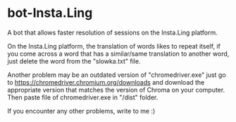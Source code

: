 # bot-Insta.Ling
A bot that allows faster resolution of sessions on the Insta.Ling platform.

On the Insta.Ling platform, the translation of words likes to repeat itself, if you come across a word that has a similar/same translation to another word, just delete the word from the "slowka.txt" file. 

Another problem may be an outdated version of "chromedriver.exe" just go to https://chromedriver.chromium.org/downloads and download the appropriate version that matches the version of Chroma on your computer. Then paste file of chromedriver.exe in "/dist" folder.

If you encounter any other problems, write to me :)
